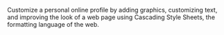 Customize a personal online profile by adding graphics, customizing text, and improving the look of a web page using Cascading Style Sheets, the formatting language of the web.

